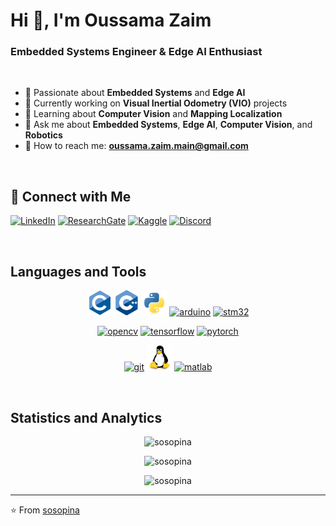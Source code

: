 # Hi 👋, I'm Oussama Zaim

<h3 align="left">Embedded Systems Engineer & Edge AI Enthusiast</h3>

<br />

- 🚀 Passionate about **Embedded Systems** and **Edge AI**
- 📌 Currently working on **Visual Inertial Odometry (VIO)** projects
- 📘 Learning about **Computer Vision** and **Mapping Localization**
- 💬 Ask me about **Embedded Systems**, **Edge AI**, **Computer Vision**, and **Robotics**
- 📧 How to reach me: **oussama.zaim.main@gmail.com**

<br />

## 🔗 Connect with Me

[![LinkedIn](https://img.shields.io/badge/LinkedIn-0077B5?style=for-the-badge&logo=linkedin&logoColor=white)](https://www.linkedin.com/in/zaimoussama/)
[![ResearchGate](https://img.shields.io/badge/ResearchGate-00CCBB?style=for-the-badge&logo=ResearchGate&logoColor=white)](https://www.researchgate.net/profile/Oussama-Zaim)
[![Kaggle](https://img.shields.io/badge/Kaggle-20BEFF?style=for-the-badge&logo=Kaggle&logoColor=white)](https://www.kaggle.com/sosopina)
[![Discord](https://img.shields.io/badge/Discord-7289DA?style=for-the-badge&logo=discord&logoColor=white)](https://discord.com/users/hecker8990)

<br />

## Languages and Tools

<!-- EMBEDDED SYSTEMS -->
<p align="center">
<a href="https://www.cprogramming.com/" target="_blank" rel="noreferrer"><img src="https://raw.githubusercontent.com/devicons/devicon/master/icons/c/c-original.svg" alt="c" width="40" height="40" /></a>
<a href="https://www.w3schools.com/cpp/" target="_blank" rel="noreferrer"><img src="https://raw.githubusercontent.com/devicons/devicon/master/icons/cplusplus/cplusplus-original.svg" alt="cplusplus" width="40" height="40" /></a>
<a href="https://www.python.org" target="_blank" rel="noreferrer"><img src="https://raw.githubusercontent.com/devicons/devicon/master/icons/python/python-original.svg" alt="python" width="40" height="40" /></a>
<a href="https://www.arduino.cc/" target="_blank" rel="noreferrer"><img src="https://cdn.worldvectorlogo.com/logos/arduino-1.svg" alt="arduino" width="40" height="40" /></a>
<a href="https://www.st.com/content/st_com/en.html" target="_blank" rel="noreferrer"><img src="https://wiki.stmicroelectronics.cn/stm32mpu/nsfr_img_auth.php/2/2f/STM32_logo.png" alt="stm32" width="40" height="40" /></a>
</p>

<!-- AI & COMPUTER VISION -->
<p align="center">
<a href="https://opencv.org/" target="_blank" rel="noreferrer"><img src="https://vectorlogo.zone/logos/opencv/opencv-icon.svg" alt="opencv" width="40" height="40" /></a>
<a href="https://www.tensorflow.org" target="_blank" rel="noreferrer"><img src="https://vectorlogo.zone/logos/tensorflow/tensorflow-icon.svg" alt="tensorflow" width="40" height="40" /></a>
<a href="https://pytorch.org/" target="_blank" rel="noreferrer"><img src="https://www.vectorlogo.zone/logos/pytorch/pytorch-icon.svg" alt="pytorch" width="40" height="40" /></a>
</p>

<!-- TOOLS -->
<p align="center">
<a href="https://git-scm.com/" target="_blank" rel="noreferrer"><img src="https://vectorlogo.zone/logos/git-scm/git-scm-icon.svg" alt="git" width="40" height="40" /></a>
<a href="https://www.linux.org/" target="_blank" rel="noreferrer"><img src="https://raw.githubusercontent.com/devicons/devicon/master/icons/linux/linux-original.svg" alt="linux" width="40" height="40" /></a>
<a href="https://www.mathworks.com/" target="_blank" rel="noreferrer"><img src="https://upload.wikimedia.org/wikipedia/commons/2/21/Matlab_Logo.png" alt="matlab" width="40" height="40" /></a>
</p>

<br />

## Statistics and Analytics

<p align="center">
<img src="https://github-readme-stats.vercel.app/api?username=sosopina&show_icons=true&locale=en&theme=radical" alt="sosopina" />
</p>

<p align="center">
<img src="https://github-readme-stats.vercel.app/api/top-langs?username=sosopina&show_icons=true&locale=en&layout=compact&theme=radical" alt="sosopina" />
</p>

<p align="center">
<img src="https://komarev.com/ghpvc/?username=sosopina&label=Profile%20Views&color=8800dd&style=flat" alt="sosopina" />
</p>

---
⭐️ From [sosopina](https://github.com/sosopina)
